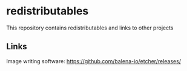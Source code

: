# redistributables
This repository contains redistributables and links to other projects


## Links
Image writing software: https://github.com/balena-io/etcher/releases/
